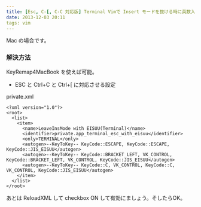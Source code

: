 ```yaml
---
title: [Esc, C-[, C-C 対応版] Terminal Vimで Insert モードを抜ける時に英数入力に切り替える方法
date: 2013-12-03 20:11
tags: vim
---
```


Mac の場合です。

### 解決方法

KeyRemap4MacBook を使えば可能。

- ESC と Ctrl+C と Ctrl+[ に対応させる設定

private.xml

    <?xml version="1.0"?>
    <root>
      <list>
        <item>
          <name>LeaveInsMode with EISUU(Terminal)</name>
          <identifier>private.app_terminal_esc_with_eisuu</identifier>
          <only>TERMINAL</only>
          <autogen>--KeyToKey-- KeyCode::ESCAPE, KeyCode::ESCAPE, KeyCode::JIS_EISUU</autogen>
          <autogen>--KeyToKey-- KeyCode::BRACKET_LEFT, VK_CONTROL, KeyCode::BRACKET_LEFT, VK_CONTROL, KeyCode::JIS_EISUU</autogen>
          <autogen>--KeyToKey-- KeyCode::C, VK_CONTROL, KeyCode::C, VK_CONTROL, KeyCode::JIS_EISUU</autogen>
        </item>
      </list>
    </root>

あとは ReloadXML して checkbox ON して有効にましょう。そしたらOK。
